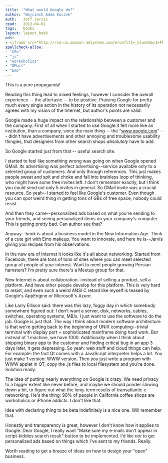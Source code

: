 ```yaml
---
title:	"What would Google do?"
author: "Wojciech Adam Koszek"
auth:	Jeff Jervis
read:	2013-04-01
tags:	books
layout: layout_book
ads:
- <iframe src="http://rcm-na.amazon-adsystem.com/e/cm?lt1=_blank&bc1=FFFFFF&IS2=1&npa=1&bg1=FFFFFF&fc1=000000&lc1=FF0000&t=wkoszek-20&o=1&p=8&l=as4&m=amazon&f=ifr&ref=ss_til&asins=0061709697" style="width:120px;height:240px;" scrolling="no" marginwidth="0" marginheight="0" frameborder="0"></iframe>
spellcheck-allow:
- "GBs"
- "js"
- "workoholics"
- "GMail"
- "Emo"
---
```

This is a pure propaganda!

Reading this thing lead to mixed feelings, however I consider the overall
experience -- the aftertaste -- to be positive. Praising Google for pretty
much every single action in the history of its operation not necessarily
agrees with my vision of the Internet, but author's points are valid.

Google made a huge impact on the relationship between a customer and the
company. First of all when I started to use Google it felt more like an
institution, than a company, since the main thing -- the "www.google.com" --
didn't have advertisements and other annoying and troublesome usability
thingies, that designers from other search shops *absolutely* have to add.

So Google started just from that -- useful search site.

I started to feel like something wrong was going on when Google opened
GMail. Its advertising was perfect advertising--service available only to a
selected group of customers. And only through references. This just makes
people sweat and spit and choke and fall into brainless loop of thinking,
who might have some free invites left. I don't remember exactly, but I think
you could send out only 5 invites in general. So GMail invite was a crucial
resource.  So yeah--I started to feel like Google's customer. Even though
you can spot weird thing in getting tons of GBs of free space, nobody could
resist.

And then they came--personalized ads based on what you're sending to your
friends, and seeing personalized items on your company's computer. This is
getting pretty bad. Can author see that?

Anyway--book is about a business model in the New Information Age. Think of
a cute girl with Emo makeup. You want to innovate, and here he is--Jarvis
giving you recipes from his observations.

In the new era of Internet it looks like it's all about networking. Started
from Facebook, there are tons of tons of sites where you can meet selected
group of people of your interest. Want to meet people growing Persian
hamsters? I'm pretty sure there's a Meetup group for that.

New Internet is about collaboration--instead of selling a product, sell a
platform. And have other people develop for this platform. This is very hard
to resist, and even such a weird ANSI C retard like myself is teased by
Google's AppEngine or Microsoft's Azure.

Like Larry Ellison said: there was this lazy, foggy day in which somebody
somewhere figured out: I don't want a server, disk, networks, cables,
switches, operating systems, MB/s. I just want to use the software to do the
job. Google is just that. The way I think about modern software architecture
is that we're getting back to the beginning of UNIX computing--trivial
terminal with display port + sophisticated mainframe doing hard work. But
instead of 1 machine, we have 1000.
Additionally when I think about shipping binary app to the customer and
finding critical bug in an app 3 days later, it gets depressing. So yeah:
web stuff and cloud things can help. For example: the fact Qt comes with a
JavaScript interpreter helps a lot. You just make 1 version: WWW version.
Then you just write a program with WWW applet in QT, copy the .js files to
local filesystem and you're done. Solution ready.

The idea of putting nearly everything on Google is crazy. We need privacy to
a bigger extent like never before, and maybe we should ponder slowing down a
bit, to figure out what the long-term results of transatlantic e-networking.
He's the thing: 90% of people in California coffee shops are workoholics or
iPhone addicts. I don't like that.

Idea with declaring thing to be beta indefinitely is a nice one. Will
remember that.

Honestly and transparency is great, however I don't know how it applies to
Google. Dear Google, I really want "Make sure my e-mails don't appear in
script-kiddies search result" button to be implemented. I'd like *not* to get
personalized ads based on things which I've sent to my friends. Really.

Worth reading to get a breeze of ideas on how to design your "open"
business.
